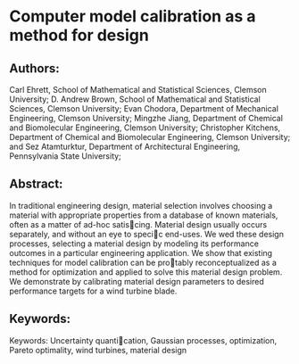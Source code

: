 # Computer model calibration as a method for design
## Authors: 
Carl Ehrett, School of Mathematical and Statistical Sciences, Clemson University; 
D. Andrew Brown, School of Mathematical and Statistical Sciences, Clemson University;
Evan Chodora, Department of Mechanical Engineering, Clemson University;
Mingzhe Jiang, Department of Chemical and Biomolecular Engineering, Clemson University;
Christopher Kitchens, Department of Chemical and Biomolecular Engineering, Clemson University;
and Sez Atamturktur, Department of Architectural Engineering, Pennsylvania State University;

## Abstract: 
In traditional engineering design, material selection involves choosing a material
with appropriate properties from a database of known materials, often as a matter
of ad-hoc satiscing. Material design usually occurs separately, and without an eye
to specic end-uses. We wed these design processes, selecting a material design by
modeling its performance outcomes in a particular engineering application. We show
that existing techniques for model calibration can be protably reconceptualized as
a method for optimization and applied to solve this material design problem. We
demonstrate by calibrating material design parameters to desired performance targets
for a wind turbine blade.

## Keywords: 
Keywords: Uncertainty quantication, Gaussian processes, optimization, Pareto optimality,
wind turbines, material design

